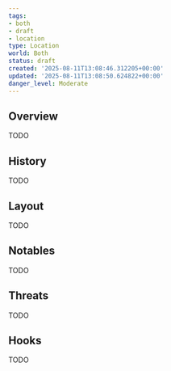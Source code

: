 ```yaml
---
tags:
- both
- draft
- location
type: Location
world: Both
status: draft
created: '2025-08-11T13:08:46.312205+00:00'
updated: '2025-08-11T13:08:50.624822+00:00'
danger_level: Moderate
---
```



## Overview

TODO
## History

TODO
## Layout

TODO
## Notables

TODO
## Threats

TODO
## Hooks

TODO
